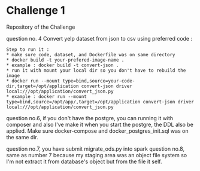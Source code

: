 # Challenge 1
Repository of the Challenge 

question no. 4 Convert yelp dataset from json to csv using preferred code :
```
Step to run it :
* make sure code, dataset, and Dockerfile was on same directory
* docker build -t your-prefered-image-name .
* example : docker build -t convert-json .
* run it with mount your local dir so you don't have to rebuild the image
* docker run --mount type=bind,source=your-code-dir,target=/opt/application convert-json driver local:///opt/application/convert_json.py
* example : docker run --mount type=bind,source=/opt/app/,target=/opt/application convert-json driver local:///opt/application/convert_json.py
```
question no.6, if you don't have the postgre, you can running it with composer and also I've make it when you start the postgre, the DDL also be applied. Make sure docker-compose
and docker_postgres_init.sql was on the same dir.

question no.7, you have submit migrate_ods.py into spark
question no.8, same as number 7 because my staging area was an object file system so I'm not extract it from database's object but from the file it self.
